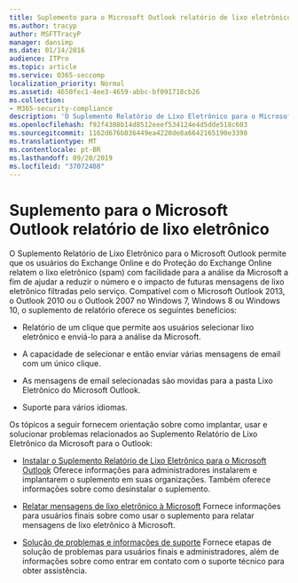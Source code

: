 ```yaml
---
title: Suplemento para o Microsoft Outlook relatório de lixo eletrônico
ms.author: tracyp
author: MSFTTracyP
manager: dansimp
ms.date: 01/14/2016
audience: ITPro
ms.topic: article
ms.service: O365-seccomp
localization_priority: Normal
ms.assetid: 4650fec1-4ee3-4659-abbc-bf091718cb26
ms.collection:
- M365-security-compliance
description: 'O Suplemento Relatório de Lixo Eletrônico para o Microsoft Outlook permite que os usuários do Exchange Online e do Proteção do Exchange Online relatem o lixo eletrônico (spam) com facilidade para a análise da Microsoft a fim de ajudar a reduzir o número e o impacto de futuras mensagens de lixo eletrônico filtradas pelo serviço. Compatível com o Microsoft Outlook 2013, o Outlook 2010 ou o Outlook 2007 no Windows 7, Windows 8 ou Windows 10, o suplemento de relatório oferece os seguintes benefícios:'
ms.openlocfilehash: f92f4308b14d8512eeef534124e4d5dde518c603
ms.sourcegitcommit: 1162d676b036449ea4220de8a6642165190e3398
ms.translationtype: MT
ms.contentlocale: pt-BR
ms.lasthandoff: 09/20/2019
ms.locfileid: "37072408"
---
```

# <a name="junk-email-reporting-add-in-for-microsoft-outlook"></a>Suplemento para o Microsoft Outlook relatório de lixo eletrônico

O Suplemento Relatório de Lixo Eletrônico para o Microsoft Outlook permite que os usuários do Exchange Online e do Proteção do Exchange Online relatem o lixo eletrônico (spam) com facilidade para a análise da Microsoft a fim de ajudar a reduzir o número e o impacto de futuras mensagens de lixo eletrônico filtradas pelo serviço. Compatível com o Microsoft Outlook 2013, o Outlook 2010 ou o Outlook 2007 no Windows 7, Windows 8 ou Windows 10, o suplemento de relatório oferece os seguintes benefícios:
  
- Relatório de um clique que permite aos usuários selecionar lixo eletrônico e enviá-lo para a análise da Microsoft.
    
- A capacidade de selecionar e então enviar várias mensagens de email com um único clique.
    
- As mensagens de email selecionadas são movidas para a pasta Lixo Eletrônico do Microsoft Outlook.
    
- Suporte para vários idiomas.
    
Os tópicos a seguir fornecem orientação sobre como implantar, usar e solucionar problemas relacionados ao Suplemento Relatório de Lixo Eletrônico da Microsoft para o Outlook:
  
- [Instalar o Suplemento Relatório de Lixo Eletrônico para o Microsoft Outlook](install-the-junk-email-reporting-add-in-for-microsoft-outlook.md) Oferece informações para administradores instalarem e implantarem o suplemento em suas organizações. Também oferece informações sobre como desinstalar o suplemento. 
    
- [Relatar mensagens de lixo eletrônico à Microsoft](report-junk-email-messages-to-microsoft.md) Fornece informações para usuários finais sobre como usar o suplemento para relatar mensagens de lixo eletrônico à Microsoft. 
    
- [Solução de problemas e informações de suporte](troubleshooting-and-support-information.md) Fornece etapas de solução de problemas para usuários finais e administradores, além de informações sobre como entrar em contato com o suporte técnico para obter assistência. 
    

